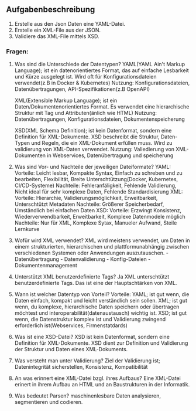## Aufgabenbeschreibung

1. Erstelle aus den Json Daten eine YAML-Datei.
2. Erstelle ein XML-File aus der JSON.
3. Validiere das XML-File mittels XSD.

### Fragen:

1. Was sind die Unterschiede der Datentypen?
    YAML(YAML Ain't Markup Language); ist ein datenorientiertes Format, das auf einfache Lesbarkeit und Kürze ausgelegt ist. Wird oft für Konfigurationsdateien verwendet(z.B in Docker & Kubernetes)
        Nutzung:    Konfigurationsdateien, Datenübertragungen, API-Spezifikationen(z.B OpenAPI)
    
    XML(Extensible Markup Language); ist ein Daten/Dokumentenorientiertes Format. Es verwendet eine hierarchische Struktur mit Tag und Attributen(änlich wie HTML)
        Nutzung:    Datenübertragungen, Konfigurationsdateien, Dokumentenspeicherung

    XSD(XML Schema Definition); ist kein Datenformat, sondern eine Definition für XML-Dokumente. XSD beschreibt die Struktur, Daten-Typen und Regeln, die ein XML-Dokument erfüllen muss. Wird zu validierung von XML-Daten verwendet.
        Nutzung:    Valiedierung von XML-Dokumenten in Webservices, Datenübertragung und speicherung

2. Was sind Vor- und Nachteile der jeweiligen Dateiformate?
    YAML:   Vorteile:   Leicht lesbar, Kompakte Syntax, Einfach zu schreben und zu bearbeiten, Flexibilität, Breite Unterschtützung(Docker, Kubernetes, CI/CD-Systeme)
            Nachteile:  Fehleranfäligkeit, Fehlende Validierung, Nicht ideal für sehr komplexe Daten, Fehlende Standardisierung
    XML:    Vorteile:   Hierarchie, Validierungsmöglichkeit, Erweitbarkeit, Unterschtützt Metadaten
            Nachteile:  Größerer Speicherbedarf, Umständlich bei einfachen Daten
    XSD:    Vorteile:   Erzwingt Konsistenz, Wiederverwendbarkeit, Erweitbarkeit, Komplexe Datenmodele möglich
            Nachteile:  Nur für XML, Komplexe Sytax, Manueler Aufwand, Steile Lernkurve 

3. Wofür wird XML verwendet?
    XML wird meistens verwendet, um Daten in einem strukturierten, hierarchischen und plattformunabhängig zwischen verschiedenen Systemen oder Anwendungen auszutauschen.
        - Datenübertragung - Datenvalidierung - Konfig-Dateien - Dokumentenmanagement

4. Unterstützt XML benutzerdefinierte Tags?
    Ja XML unterschtützt benutzerdefinierte Tags. Das ist eine der Hauptschtärken von XML.

5. Wann ist welcher Datentyp von Vorteil?
    Vorteile:   YAML;   ist gut wenn, die Daten einfach, kompakt und leicht verständlich sein sollen.
                XML;    ist gut wenn, du komplexe, hierarchische Daten speichern oder übertragen möchtest und interoperabilität(datenaustausch) wichtig ist.
                XSD;    ist gut wenn, die Datenstruktur komplex ist und Validierung zwingend erforderlich ist(Webservices, Firmenstatdards)

6. Was ist eine XSD-Datei?
    XSD ist kein Datenformat, sondern eine Definition für XML-Dokumente. XSD dient zur Definition und Validierung der Struktur und Daten eines XML-Dokuments.

7. Was versteht man unter Validierung?
    Ziel der Validierung ist; Datenintegrität sicherstellen, Konsistenz, Kompatibilität

8. An was erinnert eine XML-Datei bzgl. ihres Aufbaus?
    Eine XML-Datei erinert in ihrem Aufbau an HTML und an Baustrukturen in der Informatik.

9. Was bedeutet Parsen?
    maschinenlesbare Daten analysieren, segmentieren und codieren.